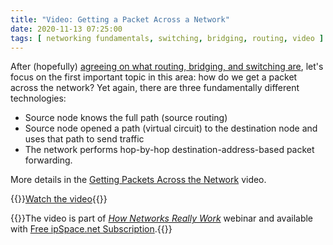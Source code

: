 ```yaml
---
title: "Video: Getting a Packet Across a Network"
date: 2020-11-13 07:25:00
tags: [ networking fundamentals, switching, bridging, routing, video ]
---
```

After (hopefully) [agreeing on what routing, bridging, and switching are](https://blog.ipspace.net/2020/09/video-bridging-routing-switching.html), let's focus on the first important topic in this area: how do we get a packet across the network? Yet again, there are three fundamentally different technologies:

* Source node knows the full path (source routing)
* Source node opened a path (virtual circuit) to the destination node and uses that path to send traffic
* The network performs hop-by-hop destination-address-based packet forwarding.

More details in the [Getting Packets Across the Network](https://my.ipspace.net/bin/get/Net101/SW2%20-%20Getting%20Packets%20Across%20the%20Network.mp4?doccode=Net101) video.

{{<jump>}}[Watch the video](https://my.ipspace.net/bin/get/Net101/SW2%20-%20Getting%20Packets%20Across%20the%20Network.mp4?doccode=Net101){{</jump>}}

{{<note info>}}The video is part of _[How Networks Really Work](https://www.ipspace.net/Net101)_ webinar and available with [Free ipSpace.net Subscription](https://www.ipspace.net/Subscription/Free).{{</note>}}

